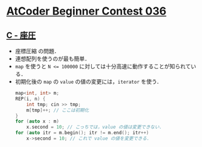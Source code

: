 # [AtCoder Beginner Contest 036](https://atcoder.jp/contests/abc036)

## [C - 座圧](https://atcoder.jp/contests/abc036/tasks/abc036_c)
- 座標圧縮 の問題．
- 連想配列を使うのが最も簡単．
- `map` を使うと `N <= 100000` に対しては十分高速に動作することが知られている．
- 初期化後の `map` の `value` の値の変更には，`iterator` を使う．
	```cpp
	map<int, int> m;
	REP(i, n) {
		int tmp; cin >> tmp;
		m[tmp]++; // ここは初期化
	}
	for (auto x : m)
		x.second = 10; // こっちでは，value の値は変更できない．
	for (auto itr = m.begin(); itr != m.end(); itr++)
		x->second = 10; // これで value の値を変更できる．
	```
